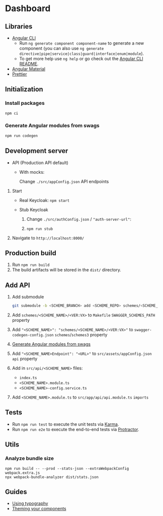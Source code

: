 # Dashboard

## Libraries

-   [Angular CLI](https://github.com/angular/angular-cli)
    -   Run `ng generate component component-name` to generate a new component (you can also use `ng generate directive|pipe|service|class|guard|interface|enum|module`).
    -   To get more help use `ng help` or go check out the [Angular CLI README](https://github.com/angular/angular-cli/blob/master/README.md).
-   [Angular Material](https://material.angular.io/)
-   [Prettier](https://prettier.io/)

## Initialization

### Install packages

```sh
npm ci
```

### Generate Angular modules from swags

```sh
npm run codegen
```

## Development server

-   API (Production API default)

    -   With mocks:

        Change `./src/appConfig.json` API endpoints

1. Start

    - Real Keycloak: `npm start`

    - Stub Keycloak

        1. Change `./src/authConfig.json` / `"auth-server-url"`:

        1. `npm run stub`

1. Navigate to `http://localhost:8000/`

## Production build

1. Run `npm run build`
1. The build artifacts will be stored in the `dist/` directory.

## Add API

1.  Add submodule

    ```sh
    git submodule -b <SCHEME_BRANCH> add <SCHEME_REPO> schemes/<SCHEME_NAME>/<VER:VX>
    ```

1.  Add `schemes/<SCHEME_NAME>/<VER:VX>` to `Makefile` `SWAGGER_SCHEMES_PATH` property
1.  Add `"<SCHEME_NAME>": "schemes/<SCHEME_NAME>/<VER:VX>"` to `swagger-codegen-config.json` `schemes`/`schemes3` property
1.  [Generate Angular modules from swags](#Generate-Angular-modules-from-swags)
1.  Add `"<SCHEME_NAME>Endpoint": "<URL>"` to `src/assets/appConfig.json` `api` property
1.  Add in `src/api/<SCHEME_NAME>` files:
    -   `index.ts`
    -   `<SCHEME_NAME>.module.ts`
    -   `<SCHEME_NAME>-config.service.ts`
1.  Add `<SCHEME_NAME>.module.ts` to `src/app/api/api.module.ts` `imports`

## Tests

-   Run `npm run test` to execute the unit tests via [Karma](https://karma-runner.github.io).
-   Run `npm run e2e` to execute the end-to-end tests via [Protractor](http://www.protractortest.org/).

## Utils

### Analyze bundle size

    npm run build -- --prod --stats-json --extraWebpackConfig webpack.extra.js
    npx webpack-bundle-analyzer dist/stats.json

## Guides

-   [Using typography](https://material.angular.io/guide/typography)
-   [Theming your components](https://material.angular.io/guide/theming-your-components)
